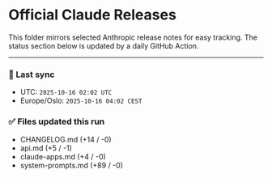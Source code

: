 # Official Claude Releases

This folder mirrors selected Anthropic release notes for easy tracking.
The status section below is updated by a daily GitHub Action.


---

<!-- sync-status:start -->

### 🔄 Last sync
- UTC: `2025-10-16 02:02 UTC`
- Europe/Oslo: `2025-10-16 04:02 CEST`

### ✅ Files updated this run

- CHANGELOG.md (+14 / -0)
- api.md (+5 / -1)
- claude-apps.md (+4 / -0)
- system-prompts.md (+89 / -0)<!-- sync-status:end -->
























































